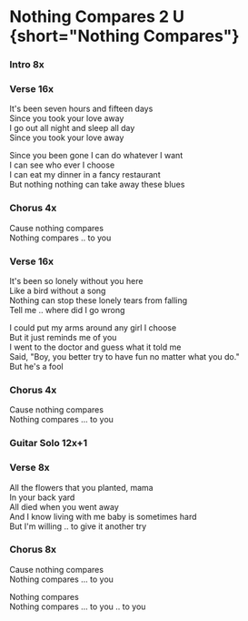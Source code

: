 # Nothing Compares 2 U {short="Nothing Compares"}  

### Intro  8x  
  
### Verse  16x  

It's been seven hours and fifteen days  
Since you took your love away  
I go out all night and sleep all day  
Since you took your love away  
  
Since you been gone I can do whatever I want  
I can see who ever I choose  
I can eat my dinner in a fancy restaurant  
But nothing nothing can take away these blues  
  
### Chorus  4x  

Cause nothing compares  
Nothing compares .. to you  
  
### Verse  16x  

It's been so lonely without you here  
Like a bird without a song  
Nothing can stop these lonely tears from falling  
Tell me .. where did I go wrong  
  
I could put my arms around any girl I choose  
But it just reminds me of you  
I went to the doctor and guess what it told me  
Said, "Boy, you better try to have fun no matter what you do."  
But he's a fool  
  
### Chorus  4x  

Cause nothing compares  
Nothing compares ... to you  
  
### Guitar Solo  12x+1  
  
### Verse  8x  

All the flowers that you planted, mama  
In your back yard  
All died when you went away  
And I know living with me baby is sometimes hard  
But I'm willing .. to give it another try  
  
### Chorus  8x  

Cause nothing compares  
Nothing compares ... to you  
  
Nothing compares  
Nothing compares ... to you .. to you
